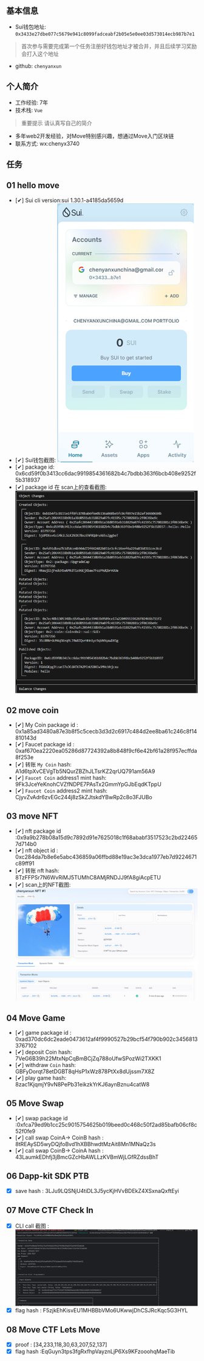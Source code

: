 ## 基本信息
- Sui钱包地址: `0x3433e27dbe077c5679e941c8099fadceabf2b05e5e0ee03d573014ecb987b7e1`
> 首次参与需要完成第一个任务注册好钱包地址才被合并，并且后续学习奖励会打入这个地址
- github: `chenyanxun`

## 个人简介
- 工作经验: 7年
- 技术栈: `Vue`
> 重要提示 请认真写自己的简介
- 多年web2开发经验，对Move特别感兴趣，想通过Move入门区块链
- 联系方式: wx:chenyx3740 

## 任务

##   01 hello move  
- [&#x2714;] Sui cli version:sui 1.30.1-a4185da5659d
- [&#x2714;] Sui钱包截图: ![Sui钱包截图](./images/1722520011261.jpg)
- [&#x2714;] package id: 0x6cd59f0b3413cc6dac9919854361682b4c7bdbb363f6bcb408e9252f5b318937
- [&#x2714;] package id 在 scan上的查看截图:![Scan截图](./images/1722520127907.jpg)

##   02 move coin
- [&#x2714;] My Coin package id : 0x1a85ad3480a87e3b8f5c5cecb3d3d2c6917c484d2ee8ba61c246c8f14810143d
- [&#x2714;] Faucet package id : 0xaf670ea2220ea05286d87724392a8b848f9cf6e42bf61a28f957ecffda8f253e
- [&#x2714;] 转账 `My Coin` hash: A1d6tpXvCEVgTb5NQurZBZhJLTsrKZ2qrUQ791am56A9
- [&#x2714;] `Faucet Coin` address1 mint hash: 9Fk3JceYeKnohCVZfNDPE7PAsTx2GmmYpGJbEqdKTppU
- [&#x2714;] `Faucet Coin` address2 mint hash: CjyvZvAdr6zvEGc244j8zSkZJtskdYBwRp2c8o3FJUBo

##   03 move NFT
- [&#x2714;] nft package id :0x9a9b278b08a15d9c7892d91e7625018c1f68ababf3517523c2bd224657d714b0
- [&#x2714;] nft object id : 0xc284da7b8e6e5abc436859a06ffbd88e19ac3e3dca1977eb7d9224671c89ff91
- [&#x2714;] 转账 nft  hash: 8TzFFPSr7N6WvRiMJ5TUMhC8AMjRNDJJ9fA8giAcpETU
- [&#x2714;] scan上的NFT截图:![Scan截图](./images/1723988391903.jpg)

##   04 Move Game
- [&#x2714;] game package id : 0xad370dc6dc2eade0473612af4f9990527b29bcf54f790b902c34568133767102
- [&#x2714;] deposit Coin hash: 7VeG6B39h22MtxNpCqBmBCjZq788oUfwSPozWi2TXKK1
- [&#x2714;] withdraw `Coin` hash: GBFyDorqt78etDGBT8qHsP1xWz878PtXx8dUjssm7X8Z
- [&#x2714;] play game hash: 8zac1KjqmjY9vN8PePb31eikzkYrKJ6aynBznu4catW8

##   05 Move Swap
- [&#x2714;] swap package id :0xfca79ed9b1cc25c9015754625b019beed0c468c50f2ad85bafb06cf8c52f0fe9
- [&#x2714;] call swap CoinA-> CoinB  hash : 8tREAySD5wyDQjfoBvd1hXBBhwdtMzAit8Mn1MNaQz3s
- [&#x2714;] call swap CoinB-> CoinA  hash : 43LaumkEDhfj3jBmcGZcHbAWLLzKVBmWjLGfRZdssBhT

##   06 Dapp-kit SDK PTB
- [x] save hash : 3LJu9LQSNjU4tiDL3J5ycKjHVvBDEkZ4XSxnaQxftEyi

##   07 Move CTF Check In
- [x] CLI call 截图 : ![截图](./images/1744271707809.jpg)
- [x] flag hash : F5zjkEhKisvEU1MHBBbVMo6UKwwjDhCSJRcKqc5G3HYL

##   08 Move CTF Lets Move
- [x] proof : [34,233,118,30,63,207,52,137]
- [x] flag hash :EqGuyn3tps3fgRxfhpVayznLjP6Xs9KFzooohqMaeTib
